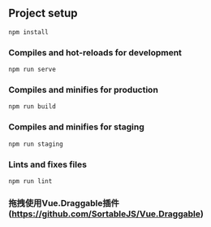 


## Project setup
```
npm install
```

### Compiles and hot-reloads for development
```
npm run serve
```

### Compiles and minifies for production
```
npm run build
```

### Compiles and minifies for staging
```
npm run staging
```

### Lints and fixes files
```
npm run lint
```
### 拖拽使用Vue.Draggable插件(https://github.com/SortableJS/Vue.Draggable)


